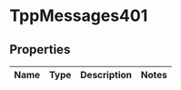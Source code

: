 
# TppMessages401

## Properties
Name | Type | Description | Notes
------------ | ------------- | ------------- | -------------




